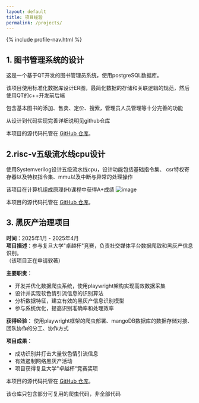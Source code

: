 ```yaml
---
layout: default
title: 项目经验
permalink: /projects/
---
```


{% include profile-nav.html %}
## 1. 图书管理系统的设计
这是一个基于QT开发的图书管理员系统，使用postgreSQL数据库。

该项目使用标准化数据库设计ER图，最简化数据的存储和关联逻辑的规范，然后使用QT的c++开发前后端

包含基本图书的添加、售卖、定价、搜索，管理员人员管理等十分完善的功能

从设计到代码实现完善详细说明见github仓库

本项目的源代码托管在 [GitHub 仓库](https://github.com/GyroJibering/Library)。
## 2.risc-v五级流水线cpu设计
使用Systemverilog设计五级流水线cpu，设计功能包括基础指令集、
csr特权寄存器以及特权指令集、mmu以及中断与异常的处理操作

该项目在计算机组成原理(H)课程中获得A+成绩
![image](https://github.com/user-attachments/assets/9910ec57-7b70-4580-8097-a86dc9d6d965)

本项目的源代码托管在 [GitHub 仓库](https://github.com/GyroJibering/arch)。

## 3. 黑灰产治理项目
**时间**：2025年1月 - 2025年4月  
**项目描述**：参与复旦大学"卓越杯"竞赛，负责社交媒体平台数据爬取和黑灰产信息识别。  
（该项目正在申请软著）

**主要职责**：
- 开发并优化数据爬虫系统，使用playwright架构实现高效数据采集
- 设计并实现软色情引流信息的识别算法
- 分析数据特征，建立有效的黑灰产信息识别模型
- 参与系统优化，提高识别准确率和处理效率

**获得经验**：
  使用playwright框架的爬虫部署、mangoDB数据库的数据存储对接、团队协作的分工、协作方式

**项目成果**：
- 成功识别并打击大量软色情引流信息
- 有效遏制网络黑灰产活动
- 项目获得复旦大学"卓越杯"竞赛奖项

本项目的源代码托管在 [GitHub 仓库](https://github.com/GyroJibering/BlibliCraweler)。

该仓库只包含部分可复用的爬虫代码，非全部代码

